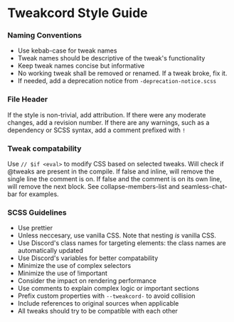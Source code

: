 # Tweakcord Style Guide

### Naming Conventions

- Use kebab-case for tweak names
- Tweak names should be descriptive of the tweak's functionality
- Keep tweak names concise but informative
- No working tweak shall be removed or renamed. If a tweak broke, fix it.
- If needed, add a deprecation notice from `-deprecation-notice.scss`

### File Header

If the style is non-trivial, add attribution.
If there were any moderate changes, add a revision number.
If there are any warnings, such as a dependency or SCSS syntax, add a comment prefixed with `!`

### Tweak compatability

Use `// $if <eval>` to modify CSS based on selected tweaks. Will check if @tweaks are present in the compile.
If false and inline, will remove the single line the comment is on.
If false and the comment is on its own line, will remove the next block.
See collapse-members-list and seamless-chat-bar for examples.

### SCSS Guidelines

- Use prettier
- Unless neccesary, use vanilla CSS. Note that nesting _is_ vanilla CSS.
- Use Discord's class names for targeting elements: the class names are automatically updated
- Use Discord's variables for better compatability
- Minimize the use of complex selectors
- Minimize the use of !important
- Consider the impact on rendering performance
- Use comments to explain complex logic or important sections
- Prefix custom properties with `--tweakcord-` to avoid collision
- Include references to original sources when applicable
- All tweaks should try to be compatible with each other
